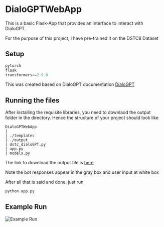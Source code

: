 # DialoGPTWebApp

This is a basic Flask-App that provides an interface to interact with DialoGPT.

For the purpose of this project, I have pre-trained it on the DSTC8 Dataset

## Setup

```python
pytorch
flask
transformers==2.9.0
```

This was created based on DialoGPT documentation [DialoGPT](https://github.com/microsoft/DialoGPT)

## Running the files

After installing the requisite libraries, you need to downlaod the output folder in the directory. 
Hence the structure of your project should look like
```
DialoGPTWebApp
|
| ./templates
| ./output
| dstc_dialoGPT.py
| app.py
| models.py
```

The link to download the output file is [here]()

Note the bot responses appear in the gray box and user input at white box

After all that is said and done, just run
```python
python app.py
```

## Example Run
![Example Run](http://www.github.com/sourabhMajumdar/DialoGPTWebApp/img/screenshot.png)
